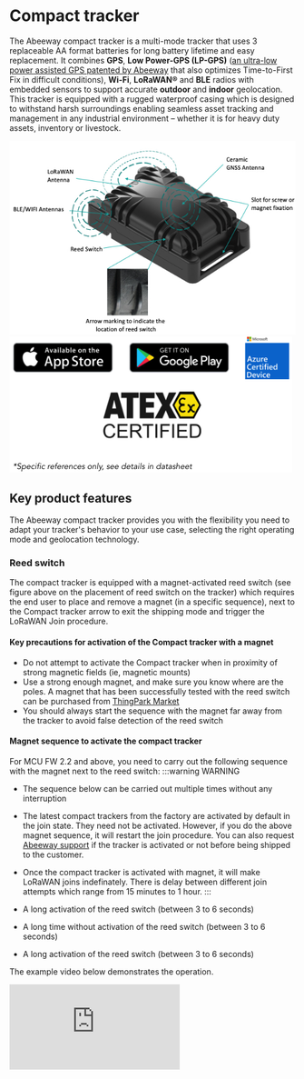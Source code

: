 # Compact tracker
The Abeeway compact tracker is a multi-mode tracker that uses 3 replaceable AA format batteries for long battery lifetime and easy replacement. It combines **GPS**, **Low Power-GPS (LP-GPS)** ([an ultra-low power assisted GPS patented by Abeeway](https://www.abeeway.com/technology/) that also optimizes Time-to-First Fix in difficult conditions), **Wi-Fi**, **LoRaWAN®** and **BLE** radios with embedded sensors to support accurate **outdoor** and **indoor** geolocation.
This tracker is equipped with a rugged waterproof casing which is designed to withstand harsh surroundings enabling seamless asset tracking and management in any industrial environment – whether it is for heavy duty assets, inventory or livestock.

![img](images/CompactTrackerPlacement.jpg)
![img](images/image_azure_certification.png)

## Key product features
The Abeeway compact tracker provides you with the flexibility you need to adapt your tracker's behavior to your use case, selecting the right operating mode and geolocation technology.

### Reed switch
The compact tracker is equipped with a magnet-activated reed switch (see figure above on the placement of reed switch on the tracker) which requires the end user to place and remove a magnet (in a specific sequence), next to the Compact tracker arrow to exit the shipping mode and trigger the LoRaWAN Join procedure.

#### Key precautions for activation of the Compact tracker with a magnet
* Do not attempt to activate the Compact tracker when in proximity of strong magnetic fields (ie, magnetic mounts)
* Use a strong enough magnet, and make sure you know where are the poles. A magnet that has been successfully tested with the reed switch can be purchased from [ThingPark Market](https://market.thingpark.com/abeeway-compact-tracker-magnets-reed-switch.html)
* You should always start the sequence with the magnet far away from the tracker to avoid false detection of the reed switch

#### Magnet sequence to activate the compact tracker
For MCU FW 2.2 and above, you need to carry out the following sequence with the magnet next to the reed switch:
:::warning WARNING
* The sequence below can be carried out multiple times without any interruption
* The latest compact trackers from the factory are activated by default in the join state. They need not be activated. However, if you do the above magnet sequence, it will restart the join procedure. You can also request [Abeeway support](../../troubleshooting-support/faq.md) if the tracker is activated or not before being shipped to the customer.
* Once the compact tracker is activated with magnet, it will make LoRaWAN joins indefinately. There is delay between different join attempts which range from 15 minutes to 1 hour.
:::

* A long activation of the reed switch (between 3 to 6 seconds)
* A long time without activation of the reed switch (between 3 to 6 seconds)
* A long activation of the reed switch (between 3 to 6 seconds)

The example video below demonstrates the operation.
<html><iframe type="text/html" frameborder="0" allowfullscreen="1" src="https://www.youtube.com/embed/2t8zI3cbfys?" height="150px" width="300px"/></html>

### Multiple operating modes

* **Shipping**: The tracker is set to Shipping mode when leaving the factory, for safe transport and minimum power consumption. You need to activate it before first use as outlined above.
* **Motion tracking** : Tracker reports real-time position only when motion is detected. This is the default configuration that you can discover applying instructions given in this guide.
* **Permanent tracking** : Tracker reports periodic real time positions.
* **Start/End motion tracking** : Tracker reports positions only at the start and end events of the motion.
* **Position on-demand** : Tracker sends its position only when requested from the end-user (very low power operating mode). The position request can be made from the geolocation backend platform.
* **Activity tracking** : Monitor activity rate with embedded sensors.
* **Standby** : The tracker sends periodically short LoRaWAN® messages, called heartbeat, at the configured interval. This provides periodic slots during which it is possible to send LoRaWAN commands to the tracker, such as configuration commands or on-demand positions (using the configuration set for "side operations").

:::warning WARNING
* For more information on the battery lifetime of the tracker, visit [here](../abeeway-device-manager/abeeway-power-consumption-tool.md)
* For more information on tracker documentation, visit [here](../../documentation-library/abeeway-trackers-documentation).
:::

### Geolocation technologies
* **GPS** : For **precise outdoor** positioning
* **Low Power-GPS (LP-GPS)** : For **power-efficient outdoor** and **daylight indoor** positioning
LP-GPS is an assisted-GPS technology optimized specifically for LPWAN networks, patented by Abeeway. It dramatically reduces Time to First Fix, even in poor radio conditions, and results in much **improved battery lifetime**, particularly for indoor/outdoor mixed use cases when the GPS frequently gets out of sync or operates in low SNR conditions.
* **Wi-Fi** : For **indoor** and **outdoor** location services in **urban areas**
It leverages the Wi-Fi access point scanning capabilities of the compact tracker.
* **BLE** : For indoor location, for example as complement to WiFi to precisely spot specific locations, for coarse location in a building (to identify rooms or danger/forbidden zones) or as main indoor location technology using server-side triangulation (provided by ThingPark X Location Engine)

### Other features
* **Temperature** monitoring
* **LoRaWAN® Class A radio**
* Dust-proof and waterproof ( **IP65** )
* Geofencing zone detection
* Edge computing for Proximity detection and exposure assessment
* Temperature monitoring
* BLE Communication link with a phone
* ATEX Zone 0/2 and IECEx Certified for explosive atmosphere (see Datasheet, specific SKUs only)
* Firmware Upgrade via USB or Bluetooth
* BLE scan function for inventory of tools and accessories
* Indoor BLE/WiFi fingerprinting with HERE Tracking or Combain (requires subscription)
* Indoor BLE based geolocation with Quuppa Intelligent Location (requires Quuppa infrastructure)
* BLE based safe/hazard zone detection

### Standards and certifications

* LoRa Alliance: EU868, US915, AS923, AU915
* Radio: EC, FCC, IC, TELEC
* ATEX zone 0 (ordering option)
  - II 1G Ex ia IIC T4 Ga Ta -20 °C ... +40 °C
  - II 1D Ex ia IIIC T135°C Da Ta -20 °C ... +40 °C
* ATEX zone 2 (ordering option)
  - II 3G Ex ic nA IIC T4 Gc Ta -20 °C ... +40 °C
  - II 3D Ex ic tc IIIB T135°C Dc Ta -20 °C ... +40 °C
* IECEx (ordering option)
  - Ex ia IIC T4 Ga
  - Ex ia IIIC T135°C Da

:::warning WARNING
*  The latest information on certification can be found [here](../../documentation-library/abeeway-trackers-documentation.md#certifications).
* The tracker is resistant to water but must never be placed either fully/partially submerged in water or under the influence of high pressure water spray jets for significantly long periods of time. To avoid water entering in the casing, the tracker must not be placed upside down.
* In excessilvely hot weather, we recommend to put the tracker in the shade to avoid overheating.
* **The warranty of the tracker is avoid if used incorrectly**.
:::

### Datasheet
The datasheet of the tracker can be downloaded from [here](../../documentation-library/abeeway-trackers-documentation.md#data-sheets).
